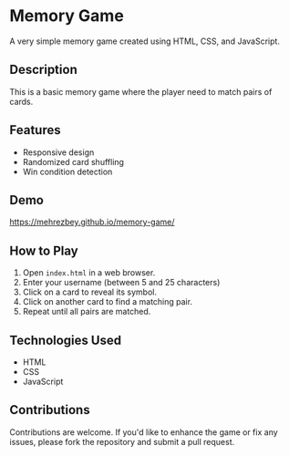 # Memory Game

A very simple memory game created using HTML, CSS, and JavaScript.

## Description

This is a basic memory game where the player need to match pairs of cards.

## Features

- Responsive design
- Randomized card shuffling
- Win condition detection

## Demo
https://mehrezbey.github.io/memory-game/

## How to Play

1. Open `index.html` in a web browser.
2. Enter your username (between 5 and 25 characters)
3. Click on a card to reveal its symbol.
4. Click on another card to find a matching pair.
5. Repeat until all pairs are matched.

## Technologies Used

- HTML
- CSS
- JavaScript


## Contributions

Contributions are welcome. If you'd like to enhance the game or fix any issues, please fork the repository and submit a pull request.
